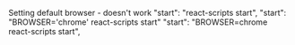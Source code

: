 Setting default browser - doesn't work
    "start": "react-scripts start",
    "start": "BROWSER='chrome' react-scripts start"
    "start": "BROWSER=chrome react-scripts start",



